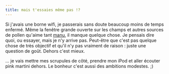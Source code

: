 ```yaml
---
title: mais t'essaies même pas !?
---
```


Si j'avais une borne wifi, je passerais sans doute beaucoup moins de temps
enfermé. Même la fenêtre grande ouverte sur les champs et autres sources de
pollen qu'aime tant [manu](http://manu.all-3rd.net/blog), il manque quelque
chose. Je pensais dire quoi, ou essayer, mais je n'y arrive pas. Peut-être que
c'est pas quelque chose de très objectif et qu'il n'y pas vraiment de raison :
juste une question de goût. Dehors c'est mieux.

... je vais mettre mes scrupules de côté, prendre mon iPod et aller écouter
pink martini dehors. Le bonheur c'est aussi des ambitions modestes. ;)

